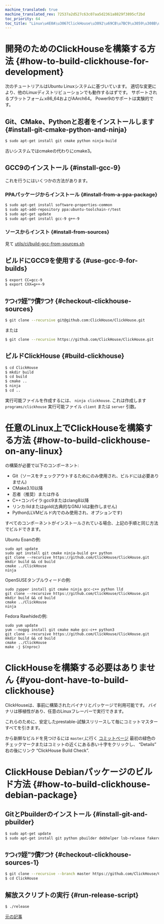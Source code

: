```yaml
---
machine_translated: true
machine_translated_rev: 72537a2d527c63c07aa5d2361a8829f3895cf2bd
toc_priority: 64
toc_title: "Linux\u4E0A\u3067ClickHouse\u3092\u69CB\u7BC9\u3059\u308B\u65B9\u6CD5"
---
```


# 開発のためのClickHouseを構築する方法 {#how-to-build-clickhouse-for-development}

次のチュートリアルはUbuntu Linuxシステムに基づいています。
適切な変更により、他のLinuxディストリビューションでも動作するはずです。
サポートされるプラットフォーム:x86\_64およびAArch64。 Power9のサポートは実験的です。

## Git、CMake、Pythonと忍者をインストールします {#install-git-cmake-python-and-ninja}

``` bash
$ sudo apt-get install git cmake python ninja-build
```

古いシステムではcmakeの代わりにcmake3。

## GCC9のインストール {#install-gcc-9}

これを行うにはいくつかの方法があります。

### PPAパッケージからインストール {#install-from-a-ppa-package}

``` bash
$ sudo apt-get install software-properties-common
$ sudo apt-add-repository ppa:ubuntu-toolchain-r/test
$ sudo apt-get update
$ sudo apt-get install gcc-9 g++-9
```

### ソースからインスト {#install-from-sources}

見て [utils/ci/build-gcc-from-sources.sh](https://github.com/ClickHouse/ClickHouse/blob/master/utils/ci/build-gcc-from-sources.sh)

## ビルドにGCC9を使用する {#use-gcc-9-for-builds}

``` bash
$ export CC=gcc-9
$ export CXX=g++-9
```

## ﾂつｨﾂ姪"ﾂ債ﾂつｹ {#checkout-clickhouse-sources}

``` bash
$ git clone --recursive git@github.com:ClickHouse/ClickHouse.git
```

または

``` bash
$ git clone --recursive https://github.com/ClickHouse/ClickHouse.git
```

## ビルドClickHouse {#build-clickhouse}

``` bash
$ cd ClickHouse
$ mkdir build
$ cd build
$ cmake ..
$ ninja
$ cd ..
```

実行可能ファイルを作成するには、 `ninja clickhouse`.
これは作成します `programs/clickhouse` 実行可能ファイル `client` または `server` 引数。

# 任意のLinux上でClickHouseを構築する方法 {#how-to-build-clickhouse-on-any-linux}

の構築が必要で以下のコンポーネント:

-   Git（ソースをチェックアウトするためにのみ使用され、ビルドには必要ありません)
-   CMake3.10以降
-   忍者（推奨）または作る
-   C++コンパイラ:gcc9またはclang8以降
-   リンカ:lldまたはgold(古典的なGNU ldは動作しません)
-   Python(LLVMビルド内でのみ使用され、オプションです)

すべてのコンポーネントがインストールされている場合、上記の手順と同じ方法でビルドできます。

Ubuntu Eoanの例:

    sudo apt update
    sudo apt install git cmake ninja-build g++ python
    git clone --recursive https://github.com/ClickHouse/ClickHouse.git
    mkdir build && cd build
    cmake ../ClickHouse
    ninja

OpenSUSEタンブルウィードの例:

    sudo zypper install git cmake ninja gcc-c++ python lld
    git clone --recursive https://github.com/ClickHouse/ClickHouse.git
    mkdir build && cd build
    cmake ../ClickHouse
    ninja

Fedora Rawhideの例:

    sudo yum update
    yum --nogpg install git cmake make gcc-c++ python3
    git clone --recursive https://github.com/ClickHouse/ClickHouse.git
    mkdir build && cd build
    cmake ../ClickHouse
    make -j $(nproc)

# ClickHouseを構築する必要はありません {#you-dont-have-to-build-clickhouse}

ClickHouseは、事前に構築されたバイナリとパッケージで利用可能です。 バイナリは移植性があり、任意のLinuxフレーバーで実行できます。

これらのために、安定したprestable-試験スリリースして毎にコミットマスターすべてを引きます。

から新鮮なビルドを見つけるには `master`,に行く [コミットページ](https://github.com/ClickHouse/ClickHouse/commits/master) 最初の緑色のチェックマークまたはコミットの近くにある赤い十字をクリックし、 “Details” 右の後にリンク “ClickHouse Build Check”.

# ClickHouse Debianパッケージのビルド方法 {#how-to-build-clickhouse-debian-package}

## GitとPbuilderのインストール {#install-git-and-pbuilder}

``` bash
$ sudo apt-get update
$ sudo apt-get install git python pbuilder debhelper lsb-release fakeroot sudo debian-archive-keyring debian-keyring
```

## ﾂつｨﾂ姪"ﾂ債ﾂつｹ {#checkout-clickhouse-sources-1}

``` bash
$ git clone --recursive --branch master https://github.com/ClickHouse/ClickHouse.git
$ cd ClickHouse
```

## 解放スクリプトの実行 {#run-release-script}

``` bash
$ ./release
```

[元の記事](https://clickhouse.tech/docs/en/development/build/) <!--hide-->

